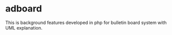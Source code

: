 # adboard
This is background features developed in php for bulletin board system with UML explanation.
